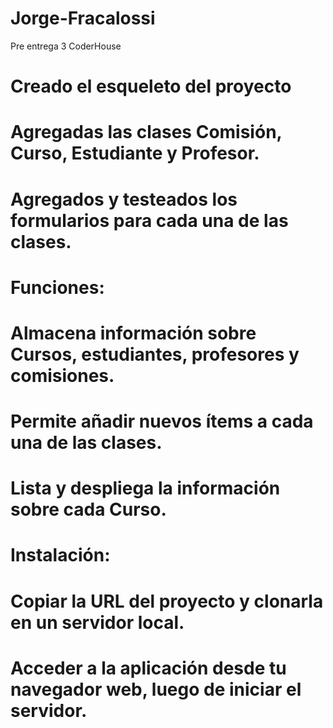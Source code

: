 # Jorge-Fracalossi

Pre entrega 3 CoderHouse

# Creado el esqueleto del proyecto

# Agregadas las clases Comisión, Curso, Estudiante y Profesor.
# Agregados y testeados los formularios para cada una de las clases.

# Funciones:
# Almacena información sobre Cursos, estudiantes, profesores y comisiones.
# Permite añadir nuevos ítems a cada una de las clases.
# Lista y despliega la información sobre cada Curso.

# Instalación:
# Copiar la URL del proyecto y clonarla en un servidor local.
# Acceder a la aplicación desde tu navegador web, luego de iniciar el servidor.
